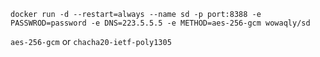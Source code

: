 ```docker run -d --restart=always --name sd -p port:8388 -e PASSWROD=password -e DNS=223.5.5.5 -e METHOD=aes-256-gcm wowaqly/sd```

```aes-256-gcm``` or ```chacha20-ietf-poly1305```
